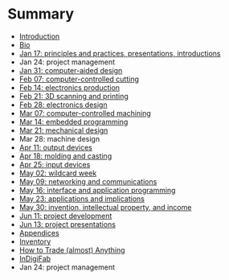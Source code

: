 # Summary

* [Introduction](README.md)
* [Bio](bio.md)
* [Jan 17: principles and practices, presentations, introductions](jan-25-principles-and-practices-project-management.md)
* Jan 24: project management
* [Jan 31: computer-aided design](feb-01-computer-aided-design.md)
* [Feb 07: computer-controlled cutting](feb-08-computer-controlled-cutting.md)
* [Feb 14: electronics production](feb-15-electronics-production.md)
* [Feb 21: 3D scanning and printing](feb-22-3d-scanning-and-printing.md)
* [Feb 28: electronics design](mar-01-electronics-design.md)
* [Mar 07: computer-controlled machining](mar-08-computer-controlled-machining.md)
* [Mar 14: embedded programming](mar-15-embedded-programming.md)
* [Mar 21: mechanical design](mar-22-mechanical-design.md)
* Mar 28: machine design
* [Apr 11: output devices](mar-29-output-devices.md)
* [Apr 18: molding and casting](apr-19-molding-and-casting.md)
* [Apr 25: input devices](apr-26-input-devices.md)
* [May 02: wildcard week](may-03-composites.md)
* [May 09: networking and communications](may-10-networking-and-communications.md)
* [May 16: interface and application programming](may-17-interface-and-application-programming.md)
* [May 23: applications and implications](may-24-applications-and-implications.md)
* [May 30: invention, intellectual property, and income](may-31-invention-intellectual-property-and-income.md)
* [Jun 11: project development](jun-07-project-development.md)
* [Jun 13: project presentations](jun-14-project-presentations.md)
* [Appendices](appendices.md)
* [Inventory](inventory.md)
* [How to Trade \(almost\) Anything](how-to-trade-almost-anything.md)
* [InDigiFab](indigifab.md)
* Jan 24: project management

